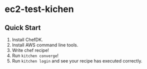 # ec2-test-kichen

## Quick Start

1. Install ChefDK. 
2. Install AWS command line tools.
3. Write chef recipe!
4. Run `kitchen converge`!
5. Run `kitchen login` and see your recipe has executed correctly.
